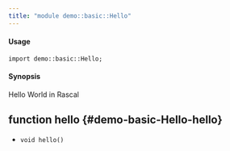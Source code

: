 ```yaml
---
title: "module demo::basic::Hello"
---
```


#### Usage

`import demo::basic::Hello;`

#### Synopsis

Hello World in Rascal


## function hello {#demo-basic-Hello-hello}

* ``void hello()``

